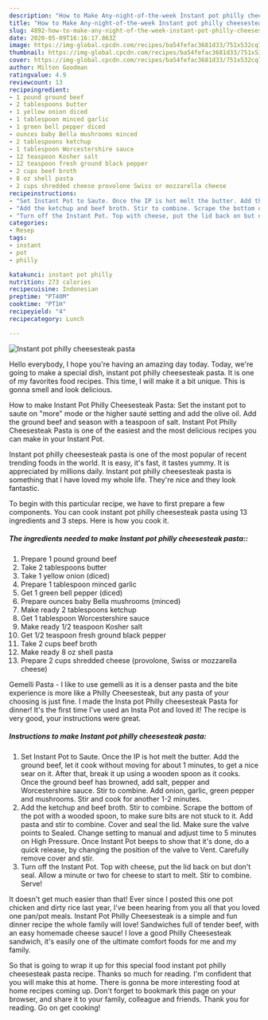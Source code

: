```yaml
---
description: "How to Make Any-night-of-the-week Instant pot philly cheesesteak pasta"
title: "How to Make Any-night-of-the-week Instant pot philly cheesesteak pasta"
slug: 4892-how-to-make-any-night-of-the-week-instant-pot-philly-cheesesteak-pasta
date: 2020-05-09T16:16:17.863Z
image: https://img-global.cpcdn.com/recipes/ba54fefac3681d33/751x532cq70/instant-pot-philly-cheesesteak-pasta-recipe-main-photo.jpg
thumbnail: https://img-global.cpcdn.com/recipes/ba54fefac3681d33/751x532cq70/instant-pot-philly-cheesesteak-pasta-recipe-main-photo.jpg
cover: https://img-global.cpcdn.com/recipes/ba54fefac3681d33/751x532cq70/instant-pot-philly-cheesesteak-pasta-recipe-main-photo.jpg
author: Milton Goodman
ratingvalue: 4.9
reviewcount: 13
recipeingredient:
- 1 pound ground beef
- 2 tablespoons butter
- 1 yellow onion diced
- 1 tablespoon minced garlic
- 1 green bell pepper diced
- ounces baby Bella mushrooms minced
- 2 tablespoons ketchup
- 1 tablespoon Worcestershire sauce
- 12 teaspoon Kosher salt
- 12 teaspoon fresh ground black pepper
- 2 cups beef broth
- 8 oz shell pasta
- 2 cups shredded cheese provolone Swiss or mozzarella cheese
recipeinstructions:
- "Set Instant Pot to Saute. Once the IP is hot melt the butter. Add the ground beef, let it cook without moving for about 1 minutes, to get a nice sear on it. After that, break it up using a wooden spoon as it cooks. Once the ground beef has browned, add salt, pepper and Worcestershire sauce. Stir to combine. Add onion, garlic, green pepper and mushrooms. Stir and cook for another 1-2 minutes."
- "Add the ketchup and beef broth. Stir to combine. Scrape the bottom of the pot with a wooded spoon, to make sure bits are not stuck to it. Add pasta and stir to combine. Cover and seal the lid. Make sure the valve points to Sealed. Change setting to manual and adjust time to 5 minutes on High Pressure. Once Instant Pot beeps to show that it&#39;s done, do a quick release, by changing the position of the valve to Vent. Carefully remove cover and stir."
- "Turn off the Instant Pot. Top with cheese, put the lid back on but don&#39;t seal. Allow a minute or two for cheese to start to melt. Stir to combine. Serve!"
categories:
- Resep
tags:
- instant
- pot
- philly

katakunci: instant pot philly
nutrition: 273 calories
recipecuisine: Indonesian
preptime: "PT40M"
cooktime: "PT1H"
recipeyield: "4"
recipecategory: Lunch

---
```



![Instant pot philly cheesesteak pasta](https://img-global.cpcdn.com/recipes/ba54fefac3681d33/751x532cq70/instant-pot-philly-cheesesteak-pasta-recipe-main-photo.jpg)

Hello everybody, I hope you're having an amazing day today. Today, we're going to make a special dish, instant pot philly cheesesteak pasta. It is one of my favorites food recipes. This time, I will make it a bit unique. This is gonna smell and look delicious.

How to make Instant Pot Philly Cheesesteak Pasta: Set the instant pot to saute on &#34;more&#34; mode or the higher sauté setting and add the olive oil. Add the ground beef and season with a teaspoon of salt. Instant Pot Philly Cheesesteak Pasta is one of the easiest and the most delicious recipes you can make in your Instant Pot.

Instant pot philly cheesesteak pasta is one of the most popular of recent trending foods in the world. It is easy, it's fast, it tastes yummy. It is appreciated by millions daily. Instant pot philly cheesesteak pasta is something that I have loved my whole life. They're nice and they look fantastic.


To begin with this particular recipe, we have to first prepare a few components. You can cook instant pot philly cheesesteak pasta using 13 ingredients and 3 steps. Here is how you cook it.

##### The ingredients needed to make Instant pot philly cheesesteak pasta::

1. Prepare 1 pound ground beef
1. Take 2 tablespoons butter
1. Take 1 yellow onion (diced)
1. Prepare 1 tablespoon minced garlic
1. Get 1 green bell pepper (diced)
1. Prepare ounces baby Bella mushrooms (minced)
1. Make ready 2 tablespoons ketchup
1. Get 1 tablespoon Worcestershire sauce
1. Make ready 1/2 teaspoon Kosher salt
1. Get 1/2 teaspoon fresh ground black pepper
1. Take 2 cups beef broth
1. Make ready 8 oz shell pasta
1. Prepare 2 cups shredded cheese (provolone, Swiss or mozzarella cheese)


Gemelli Pasta - I like to use gemelli as it is a denser pasta and the bite experience is more like a Philly Cheesesteak, but any pasta of your choosing is just fine. I made the Insta pot Philly cheesesteak Pasta for dinner! It&#39;s the first time I&#39;ve used an Insta Pot and loved it! The recipe is very good, your instructions were great. 

##### Instructions to make Instant pot philly cheesesteak pasta:

1. Set Instant Pot to Saute.
Once the IP is hot melt the butter.
Add the ground beef, let it cook without moving for about 1 minutes, to get a nice sear on it. After that, break it up using a wooden spoon as it cooks.
Once the ground beef has browned, add salt, pepper and Worcestershire sauce. Stir to combine. Add onion, garlic, green pepper and mushrooms. Stir and cook for another 1-2 minutes.
1. Add the ketchup and beef broth. Stir to combine. Scrape the bottom of the pot with a wooded spoon, to make sure bits are not stuck to it.
Add pasta and stir to combine.
Cover and seal the lid. Make sure the valve points to Sealed. Change setting to manual and adjust time to 5 minutes on High Pressure.
Once Instant Pot beeps to show that it&#39;s done, do a quick release, by changing the position of the valve to Vent. Carefully remove cover and stir.
1. Turn off the Instant Pot.
Top with cheese, put the lid back on but don&#39;t seal. Allow a minute or two for cheese to start to melt. Stir to combine.
Serve!


It doesn&#39;t get much easier than that! Ever since I posted this one pot chicken and dirty rice last year, I&#39;ve been hearing from you all that you loved one pan/pot meals. Instant Pot Philly Cheesesteak is a simple and fun dinner recipe the whole family will love! Sandwiches full of tender beef, with an easy homemade cheese sauce! I love a good Philly Cheesesteak sandwich, it&#39;s easily one of the ultimate comfort foods for me and my family. 

So that is going to wrap it up for this special food instant pot philly cheesesteak pasta recipe. Thanks so much for reading. I'm confident that you will make this at home. There is gonna be more interesting food at home recipes coming up. Don't forget to bookmark this page on your browser, and share it to your family, colleague and friends. Thank you for reading. Go on get cooking!
